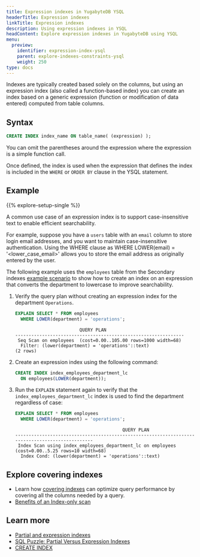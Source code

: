 ```yaml
---
title: Expression indexes in YugabyteDB YSQL
headerTitle: Expression indexes
linkTitle: Expression indexes
description: Using expression indexes in YSQL
headContent: Explore expression indexes in YugabyteDB using YSQL
menu:
  preview:
    identifier: expression-index-ysql
    parent: explore-indexes-constraints-ysql
    weight: 250
type: docs
---
```


Indexes are typically created based solely on the columns, but using an expression index (also called a function-based index) you can create an index based on a generic expression (function or modification of data entered) computed from table columns.

## Syntax

```sql
CREATE INDEX index_name ON table_name( (expression) );
```

You can omit the parentheses around the expression where the expression is a simple function call.

Once defined, the index is used when the expression that defines the index is included in the `WHERE` or `ORDER BY` clause in the YSQL statement.

## Example

{{% explore-setup-single %}}

A common use case of an expression index is to support case-insensitive text to enable efficient searchability.

For example, suppose you have a `users` table with an `email` column to store login email addresses, and you want to maintain case-insensitive authentication. Using the WHERE clause as WHERE LOWER(email) = '<lower_case_email>' allows you to store the email address as originally entered by the user.

The following example uses the `employees` table from the Secondary indexes [example scenario](../secondary-indexes/#example-scenario-using-ysql) to show how to create an index on an expression that converts the department to lowercase to improve searchability.

1. Verify the query plan without creating an expression index for the department `Operations`.

    ```sql
    EXPLAIN SELECT * FROM employees
      WHERE LOWER(department) = 'operations';
    ```

    ```output
                            QUERY PLAN
    ---------------------------------------------------------------
     Seq Scan on employees  (cost=0.00..105.00 rows=1000 width=68)
      Filter: (lower(department) = 'operations'::text)
    (2 rows)
    ```

1. Create an expression index using the following command:

    ```sql
    CREATE INDEX index_employees_department_lc
      ON employees(LOWER(department));
    ```

1. Run the `EXPLAIN` statement again to verify that the `index_employees_department_lc` index is used to find the department regardless of case:

    ```sql
    EXPLAIN SELECT * FROM employees
      WHERE LOWER(department) = 'operations';
    ```

    ```output
                                            QUERY PLAN
    ------------------------------------------------------------------------------------------------
     Index Scan using index_employees_department_lc on employees  (cost=0.00..5.25 rows=10 width=68)
      Index Cond: (lower(department) = 'operations'::text)
    ```

## Explore covering indexes

- Learn how [covering indexes](../../indexes-constraints/covering-index-ysql/) can optimize query performance by covering all the columns needed by a query.
- [Benefits of an Index-only scan](https://www.yugabyte.com/blog/how-a-distributed-sql-database-boosts-secondary-index-queries-with-index-only-scan/)

## Learn more

- [Partial and expression indexes](../../json-support/jsonb-ysql/#partial-and-expression-indexes)
- [SQL Puzzle: Partial Versus Expression Indexes](https://www.yugabyte.com/blog/sql-puzzle-partial-versus-expression-indexes/)
- [CREATE INDEX](../../../api/ysql/the-sql-language/statements/ddl_create_index/#expression-indexes)